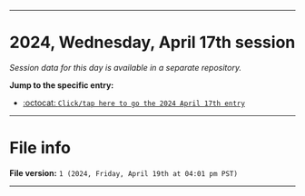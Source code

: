 
***

# 2024, Wednesday, April 17th session

_Session data for this day is available in a separate repository._

**Jump to the specific entry:**

- [:octocat: `Click/tap here to go the 2024 April 17th entry`](https://github.com/seanpm2001/SeansLifeArchive_Images_TinyTower_Y2024/tree/SeansLifeArchive_Images_TinyTower_Y2024_Main-dev/2024/04_April/17/)

***

# File info

**File version:** `1 (2024, Friday, April 19th at 04:01 pm PST)`

***

